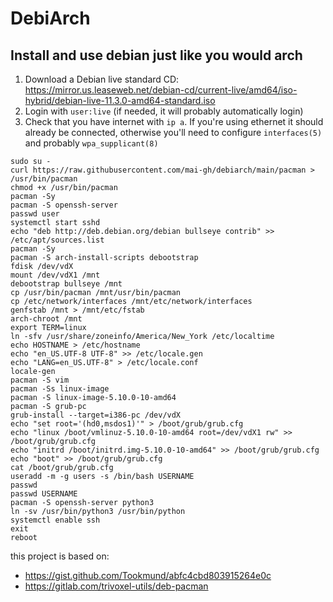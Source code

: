 # DebiArch

## Install and use debian just like you would arch



1. Download a Debian live standard CD: https://mirror.us.leaseweb.net/debian-cd/current-live/amd64/iso-hybrid/debian-live-11.3.0-amd64-standard.iso
2. Login with `user:live` (if needed, it will probably automatically login)
3. Check that you have internet with `ip a`. If you're using ethernet it should already be connected, otherwise you'll need to configure  `interfaces(5)` and probably `wpa_supplicant(8)`

```
sudo su -
curl https://raw.githubusercontent.com/mai-gh/debiarch/main/pacman > /usr/bin/pacman
chmod +x /usr/bin/pacman
pacman -Sy
pacman -S openssh-server
passwd user
systemctl start sshd
echo "deb http://deb.debian.org/debian bullseye contrib" >> /etc/apt/sources.list
pacman -Sy
pacman -S arch-install-scripts debootstrap
fdisk /dev/vdX
mount /dev/vdX1 /mnt
debootstrap bullseye /mnt
cp /usr/bin/pacman /mnt/usr/bin/pacman
cp /etc/network/interfaces /mnt/etc/network/interfaces
genfstab /mnt > /mnt/etc/fstab
arch-chroot /mnt
export TERM=linux
ln -sfv /usr/share/zoneinfo/America/New_York /etc/localtime
echo HOSTNAME > /etc/hostname
echo "en_US.UTF-8 UTF-8" >> /etc/locale.gen
echo "LANG=en_US.UTF-8" > /etc/locale.conf
locale-gen
pacman -S vim
pacman -Ss linux-image
pacman -S linux-image-5.10.0-10-amd64
pacman -S grub-pc
grub-install --target=i386-pc /dev/vdX
echo "set root='(hd0,msdos1)'" > /boot/grub/grub.cfg
echo "linux /boot/vmlinuz-5.10.0-10-amd64 root=/dev/vdX1 rw" >> /boot/grub/grub.cfg
echo "initrd /boot/initrd.img-5.10.0-10-amd64" >> /boot/grub/grub.cfg
echo "boot" >> /boot/grub/grub.cfg
cat /boot/grub/grub.cfg
useradd -m -g users -s /bin/bash USERNAME
passwd
passwd USERNAME
pacman -S openssh-server python3
ln -sv /usr/bin/python3 /usr/bin/python
systemctl enable ssh
exit
reboot
```

this project is based on:

 - https://gist.github.com/Tookmund/abfc4cbd803915264e0c
 - https://gitlab.com/trivoxel-utils/deb-pacman
